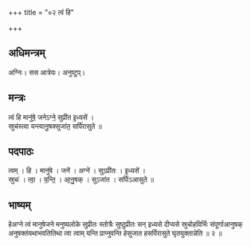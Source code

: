+++
title = "०२ त्वं हि"

+++
## अधिमन्त्रम्
अग्निः। सस आत्रेयः। अनुष्टुप्।

## मन्त्रः
त्वं हि मानु॑षे॒ जनेऽग्ने॒ सुप्री॑त इ॒ध्यसे॑ ।  
स्रुच॑स्त्वा यन्त्यानु॒षक्सुजा॑त॒ सर्पि॑रासुते ॥

## पदपाठः
त्वम् । हि । मानु॑षे । जने॑ । अग्ने॑ । सुऽप्री॑तः । इ॒ध्यसे॑ ।  
स्रुचः॑ । त्वा॒ । य॒न्ति॒ । आ॒नु॒षक् । सुऽजा॑त । सर्पिः॑ऽआसुते ॥

## भाष्यम्
हेअग्ने त्वं मानुषेजने मनुष्यलोके सुप्रीतः स्तोत्रैः सुष्ठुप्रीतः सन् इध्यसे दीप्यसे स्रुचोहविर्भिः संपूर्णाआनुषक् अनुषक्तंयथाभवतितिथा त्वा त्वाम् यन्ति प्राप्नुवन्ति हेसुजात हसर्पिरासुते घृतयुक्तान्नेति ॥ २ ॥